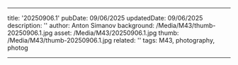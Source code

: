 ---

title: '20250906.1'
pubDate: 09/06/2025
updatedDate: 09/06/2025
description: ''
author: Anton Simanov
background: /Media/M43/thumb-20250906.1.jpg
asset: /Media/M43/20250906.1.jpg
thumb: /Media/M43/thumb-20250906.1.jpg
related: ''
tags: M43, photography, photog

---